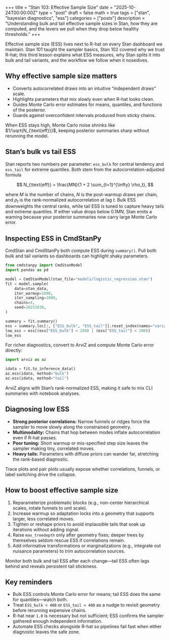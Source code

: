 +++
title = "Stan 103: Effective Sample Size"
date = "2025-10-24T00:00:00Z"
type = "post"
draft = false
math = true
tags = ["stan", "bayesian diagnostics", "ess"]
categories = ["posts"]
description = "Understanding bulk and tail effective sample sizes in Stan, how they are computed, and the levers we pull when they drop below healthy thresholds."
+++

Effective sample size (ESS) lives next to R-hat on every Stan dashboard we maintain. Stan 101 taught the sampler basics, Stan 102 covered why we trust R-hat; this third lesson explains what ESS measures, why Stan splits it into bulk and tail variants, and the workflow we follow when it nosedives.

## Why effective sample size matters

- Converts autocorrelated draws into an intuitive “independent draws” scale.
- Highlights parameters that mix slowly even when R-hat looks clean.
- Guides Monte Carlo error estimates for means, quantiles, and functions of the posterior.
- Guards against overconfident intervals produced from sticky chains.

When ESS stays high, Monte Carlo noise shrinks like $1/\sqrt{N_{\text{eff}}}$, keeping posterior summaries sharp without rerunning the model.

## Stan’s bulk vs tail ESS

Stan reports two numbers per parameter: `ess_bulk` for central tendency and `ess_tail` for extreme quantiles. Both stem from the autocorrelation-adjusted formula

$$
N_{\text{eff}} = \frac{MN}{1 + 2 \sum_{t=1}^{\infty} \rho_t},
$$

where $M$ is the number of chains, $N$ is the post-warmup draws per chain, and $\rho_t$ is the rank-normalized autocorrelation at lag $t$. Bulk ESS downweights the central ranks, while tail ESS is tuned to capture heavy tails and extreme quantiles. If either value drops below $0.1MN$, Stan emits a warning because your posterior summaries now carry large Monte Carlo error.

## Inspecting ESS in CmdStanPy

CmdStan and CmdStanPy both compute ESS during `summary()`. Pull both bulk and tail variants so dashboards can highlight shaky parameters.

```python
from cmdstanpy import CmdStanModel
import pandas as pd

model = CmdStanModel(stan_file="models/logistic_regression.stan")
fit = model.sample(
    data=stan_data,
    iter_warmup=1000,
    iter_sampling=1000,
    chains=4,
    seed=20251030,
)

summary = fit.summary()
ess = summary.loc[:, ["ESS_bulk", "ESS_tail"]].reset_index(names="variable")
low_ess = ess[(ess["ESS_bulk"] < 200) | (ess["ESS_tail"] < 200)]
low_ess
```

For richer diagnostics, convert to ArviZ and compute Monte Carlo error directly:

```python
import arviz as az

idata = fit.to_inference_data()
az.ess(idata, method="bulk")
az.ess(idata, method="tail")
```

ArviZ aligns with Stan’s rank-normalized ESS, making it safe to mix CLI summaries with notebook analyses.

## Diagnosing low ESS

- **Strong posterior correlations:** Narrow funnels or ridges force the sampler to move slowly along the constrained geometry.
- **Multimodality:** Chains that hop between modes inflate autocorrelation even if R-hat passes.
- **Poor tuning:** Short warmup or mis-specified step size leaves the sampler making tiny, correlated moves.
- **Heavy tails:** Parameters with diffuse priors can wander far, stretching the rank-based diagnostic.

Trace plots and pair plots usually expose whether correlations, funnels, or label switching drive the collapse.

## How to boost effective sample size

1. Reparameterize problematic blocks (e.g., non-center hierarchical scales, rotate funnels to unit scale).
2. Increase warmup so adaptation locks into a geometry that supports larger, less correlated moves.
3. Tighten or reshape priors to avoid implausible tails that soak up iterations without adding signal.
4. Raise `max_treedepth` only after geometry fixes; deeper trees by themselves seldom rescue ESS if correlations remain.
5. Add informative transformations or marginalizations (e.g., integrate out nuisance parameters) to trim autocorrelation sources.

Monitor both bulk and tail ESS after each change—tail ESS often lags behind and reveals persistent tail stickiness.

## Key reminders

- Bulk ESS controls Monte Carlo error for means; tail ESS does the same for quantiles—watch both.
- Treat `ESS_bulk < 400` or `ESS_tail < 400` as a nudge to revisit geometry before rerunning expensive chains.
- R-hat near `1.0` is necessary but not sufficient; ESS confirms the sampler gathered enough independent information.
- Automate ESS checks alongside R-hat so pipelines fail fast when either diagnostic leaves the safe zone.
